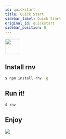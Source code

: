 ```yaml
---
id: quickstart
title: Quick Start
sidebar_label: Quick Start
original_id: quickstart
sidebar_position: 0
---
```


<img className="header-image" src="https://renative.org/img/ic_quickstart.png" width="50" height="50" />

## Install rnv

```bash
$ npm install rnv -g
```

## Run it!

```bash
$ rnv
```

## Enjoy

![](https://media.giphy.com/media/QC7Pr3M4gN0yuEDGgj/giphy.gif)
